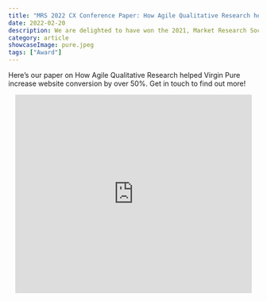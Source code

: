 ```yaml
---
title: "MRS 2022 CX Conference Paper: How Agile Qualitative Research helped Virgin Pure"
date: 2022-02-20
description: We are delighted to have won the 2021, Market Research Society (MRS) independent consultancy award
category: article
showcaseImage: pure.jpeg
tags: ["Award"]
---
```

Here’s our paper on How Agile Qualitative Research helped Virgin Pure increase website conversion by over 50%. Get in touch to find out more!
<br/>
<div align="center"><iframe src="https://www.slideshare.net/slideshow/embed_code/key/tid5gOJHL8Enf7?hostedIn=slideshare&page=upload" width="476" height="400" frameborder="0" marginwidth="0" marginheight="0" scrolling="no"></iframe></div>